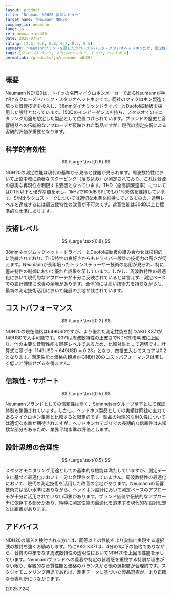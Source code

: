 ```yaml
---
layout: product
title: "Neumann NDH20 製品レビュー"
target_name: "Neumann NDH20"
company_id: neumann
lang: ja
ref: neumann-ndh20
date: 2025-07-24
rating: [2.6, 0.6, 0.8, 0.2, 0.5, 0.5]
summary: "Neumannブランドを冠したクローズドバック・スタジオヘッドホンだが、測定性能と価格の観点から現代的な選択肢とは言い難い製品"
tags: [クローズドバック, スタジオモニター, ドイツ, ヘッドホン]
permalink: /products/ja/neumann-ndh20/
---
```

## 概要

Neumann NDH20は、ドイツの名門マイクロホンメーカーであるNeumannが手がけるクローズドバック・スタジオヘッドホンです。同社のマイクロホン製造で培った音響技術を投入し、38mmダイナミックドライバーとDuofol振動板を採用した設計となっています。150Ωのインピーダンスを持ち、スタジオでのモニタリング用途を想定した製品として位置づけられています。ブランドの歴史と音響機器への伝統的なアプローチが反映された製品ですが、現代の測定技術による客観的評価が重要となります。

## 科学的有効性

$$ \Large \text{0.6} $$

NDH20の測定性能は現代の基準から見ると課題が見られます。周波数特性において上位中域に顕著なスクーピング（落ち込み）が測定されており、これは音源の忠実な再現性を制限する要因となっています。THD（全高調波歪率）については0.1%以下と優秀な値を示し、1kHzで100dB SPLでも0.1%未満を維持しています。S/N比やクロストークについては適切な水準を維持しているものの、透明レベルを達成するには周波数特性の改善が不可欠です。遮音性能は30dB以上と標準的な水準にあります。

## 技術レベル

$$ \Large \text{0.8} $$

38mmネオジムマグネット・ドライバーとDuofol振動板の組み合わせは技術的に洗練されており、THD特性の良好さからもドライバー設計の技術力の高さが伺えます。Neumannが長年培ったトランスデューサー技術の応用が見られ、特に歪み特性の制御において優れた成果を示しています。しかし、周波数特性の最適化において現代的なアプローチが十分に反映されているとは言えず、測定ベースでの設計調律に改善の余地があります。全体的には高い技術力を持ちながらも、最新の測定技術活用において発展の余地が残されています。

## コストパフォーマンス

$$ \Large \text{0.2} $$

NDH20の現在価格は649USDですが、より優れた測定性能を持つAKG K371が149USDで入手可能です。K371は周波数特性の正確さでNDH20を明確に上回り、他の主要な音響性能も同等レベルであるため、比較対象として適切です。計算式に基づき「149USD ÷ 649USD ≒ 0.23」となり、四捨五入してスコアは0.2となります。測定性能と価格の観点からNDH20のコストパフォーマンスは著しく低いと評価せざるを得ません。

## 信頼性・サポート

$$ \Large \text{0.5} $$

Neumannブランドとしての信頼性は高く、Sennheiserグループ傘下として保証体制も整備されています。しかし、ヘッドホン製品としての実績は同社の主力であるマイクロホン事業と比較すると限定的です。製品の物理的な耐久性については適切な水準が期待されますが、ヘッドホンカテゴリでの長期的な信頼性は未知数な部分もあるため、業界平均水準の評価とします。

## 設計思想の合理性

$$ \Large \text{0.5} $$

スタジオモニタリング用途としての基本的な機能は満たしていますが、測定データに基づく最適化において十分な合理性を示していません。周波数特性の最適化において、現代の測定技術を活用した改善の余地があります。Neumannの音響技術力は高い水準にありながら、ヘッドホン設計において測定ベースのアプローチが十分に活用されていない印象があります。ブランド価値や伝統的なアプローチに依存する部分があり、純粋に測定性能の最適化を追求する現代的な設計思想とは距離があります。

## アドバイス

NDH20の購入を検討される方には、同等以上の性能をより安価に実現する選択肢の検討を強くお勧めします。特にAKG K371は、4分の1以下の価格でありながら、音質の中核をなす周波数特性の透明性においてNDH20を上回る性能を示しています。Neumannブランドへの愛着や特定の装着感を重視する特別な理由がない限り、客観的な音質性能と価格のバランスから他の選択肢が合理的です。スタジオモニタリング用途であれば、測定データに基づいた製品選択が、より正確な音響判断につながります。

(2025.7.24)
